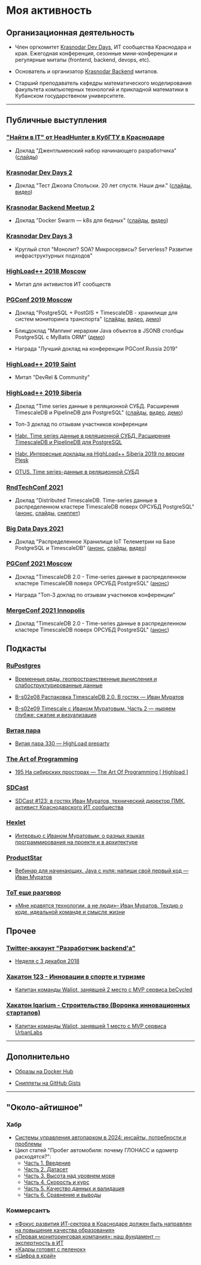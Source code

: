 # Моя активность

## Организационная деятельность

* Член оргкомитет [Krasnodar Dev Days](https://krd.dev), ИТ сообщества Краснодара и края. 
Ежегодная конференция, сезонные мини-конференции и регулярные митапы (frontend, backend, devops, etc).

* Основатель и организатор [Krasnodar Backend](https://www.youtube.com/@krddevdays/playlists) митапов.

* Старший преподаватель кафедры математического моделирования факультета компьютерных технологий и прикладной математики в Кубанском государственом университете.

---

## Публичные выступления

### ["Найти в IT" от HeadHunter в КубГТУ в Краснодаре](https://hh.timepad.ru/event/477879)

* Доклад "Джентльменский набор начинающего разработчика"
([слайды](https://drive.google.com/open?id=1HN3yyf7-itkHNqYeGnBW8MX7JOUKoGMMBD-gGpiRGk8))

### [Krasnodar Dev Days 2](https://krd.dev/events/3)

* Доклад "Тест Джоэла Спольски. 20 лет спустя. Наши дни."
([слайды](https://drive.google.com/open?id=15jZ55GRfyAL7h4Dc4U-AXczJ_qTZmizDkg4XH7gEgRs), [видео](https://youtu.be/f6G4OaEWBaE))

### [Krasnodar Backend Meetup 2](https://krd.dev/events/7)

* Доклад "Docker Swarm — k8s для бедных"
([слайды](https://yadi.sk/i/1Fw7vq1n3UzgTr), [видео](https://youtu.be/BrOUx5AMOBE))

### [Krasnodar Dev Days 3](https://krd.dev/events/1)

* Круглый стол "Монолит? SOA? Микросервисы? Serverless? Развитие инфраструктурных подходов"

### [HighLoad++ 2018 Moscow](https://www.highload.ru/moscow/2018)

* Митап для активистов ИТ сообществ

### [PGConf 2019 Moscow](https://pgconf.ru/2019)

* Доклад "PostgreSQL + PostGIS + TimescaleDB - хранилище для систем мониторинга транспорта"
([слайды](https://pgconf.ru/2019/242909), [видео](https://youtu.be/SEncf-h4Npw), [демо](https://github.com/binakot/PgConf-2019-Moscow-Demo))

* Блицдоклад "Маппинг иерархии Java объектов в JSONB столбцы PostgreSQL с MyBatis ORM" 
([демо](https://github.com/binakot/Java-Inheritance-Into-PostgreSQL-JSONB-Mapping))

* Награда "Лучший доклад на конференции PGConf.Russia 2019"

### [HighLoad++ 2019 Saint](https://www.highload.ru/spb/2019)

* Митап "DevRel & Community"

### [HighLoad++ 2019 Siberia](https://www.highload.ru/siberia/2019)

* Доклад "Time series данные в реляционной СУБД. Расширения TimescaleDB и PipelineDB для PostgreSQL"
([слайды](https://www.highload.ru/siberia/2019/abstracts/5208), [видео](https://youtu.be/3WkNp7mllv0), [демо](https://github.com/binakot/HighLoad-2019-Siberia-Demo))

* Топ-3 доклад по отзывам участников конференции

* [Habr. Time series данные в реляционной СУБД. Расширения TimescaleDB и PipelineDB для PostgreSQL](https://habr.com/ru/company/oleg-bunin/blog/464303/)

* [Habr. Интересные доклады на HighLoad++ Siberia 2019 по версии Plesk](https://habr.com/ru/company/plesk/blog/460885/)

* [OTUS. Time series-данные в реляционной СУБД](https://otus.ru/nest/post/1041/)

### [RndTechConf 2021](https://rndtech.pro/)

* Доклад "Distributed TimescaleDB. Time-series данные в распределенном кластере TimescaleDB поверх ОРСУБД PostgreSQL"
([анонс](https://rndtech.pro/tpost/8kj3hplfd1-time-series-dannie-v-raspredelennom-klas), [слайды](https://drive.google.com/file/d/1b2VL6uIjz2ao9iDCuOF0UzVBTe2Hj1sY/view?usp=sharing), [сниппет](https://gist.github.com/binakot/6ede22fad2309f6017ccd8b343a08b97))

### [Big Data Days 2021](https://bigdatadays.ru/)

* Доклад "Распределенное Хранилище IoT Телеметрии на Базе PostgreSQL и TimescaleDB" ([анонс](https://bigdatadays.ru/Ivan-Muratov/), [слайды](https://drive.google.com/file/d/14QPWFuOiVdSykMB3aEF0-piwxu8NVNFW/view?usp=sharing), [видео](https://youtu.be/8DMpufwh-2s))

### [PGConf 2021 Moscow](https://pgconf.ru/202110)

* Доклад "TimescaleDB 2.0 - Time-series данные в распределенном кластере TimescaleDB поверх ОРСУБД PostgreSQL" ([анонс](https://pgconf.ru/202110/308555))

* Награда "Топ-3 доклад по отзывам участников конференции"

### [MergeConf 2021 Innopolis](https://mergeconf.ru/)

* Доклад "TimescaleDB 2.0 - Time-series данные в распределенном кластере TimescaleDB поверх ОРСУБД PostgreSQL" ([анонс](https://mergeconf.ru/development/backend/muratov))

## Подкасты

### [RuPostgres](https://rupostgres.org)

* [Временные ряды, геопространственные вычисления и слабоструктурированные данные](https://youtu.be/9DnX92dTh9c)

* [В-s02e08 Распаковка TimescaleDB 2.0. В гостях — Иван Муратов](https://youtu.be/vbJCq9PhSR0)

* [В-s02e09 Timescale с Иваном Муратовым. Часть 2 — ныряем глубже: сжатие и визуализация](https://youtu.be/1C2VGD90KGk)

### [Витая пара](https://tpair.org/)

* [Витая пара 330 — HighLoad preparty](https://tpair.org/podcast/tp-330/)

### [The Art of Programming](https://blog.golodnyj.ru/)

* [195 На сибирских просторах — The Art Of Programming [ Highload ] ](https://blog.golodnyj.ru/2019/07/195-art-of-programming-highload.html)

### [SDCast](https://sdcast.ksdaemon.ru/)

* [SDCast #123: в гостях Иван Муратов, технический директор ПМК, активист Краснодарского ИТ сообщества](https://sdcast.ksdaemon.ru/2020/09/sdcast-123/)

### [Hexlet](https://ru.hexlet.io/)

* [Интервью с Иваном Муратовым: о разных языках программирования на проекте и в архитектуре](https://www.youtube.com/watch?v=OuEiUmEMiW0)

### [ProductStar](https://productstar.ru/)

* [Вебинар для начинающих. Java с нуля: напиши свой первый код — Иван Муратов](https://youtu.be/bOUmcWkU3GI)

### [ТоТ еще разговор](https://www.youtube.com/@totrazgovor)

* [«Мне нравятся технологии, а не люди»– Иван Муратов. Техдир о коде, идеальной команде и смысле жизни]([https://youtu.be/bOUmcWkU3GI](https://youtu.be/QRC5LMouJ-w?si=Fv3MDW1i_TaiMc7s))

## Прочее

### [Twitter-аккаунт "Разработчик backend'а"](https://twitter.com/backendsecret)

* [Неделя с 3 декабря 2018](http://backendsecret.ru/binakot/)

### [Хакатон 123 - Инновации в спорте и туризме](https://hack123.ru)

* [Капитан команды Waliot, занявшей 2 место с MVP сервиса beCycled](https://github.com/be-Cycled)

### [Хакатон Iqarium - Строительство (Воронка инновационных стартапов)](https://iqarium.ru/hakatontime)

* [Капитан команды Waliot, занявшей 1 место с MVP сервиса UrbanLabs](https://github.com/URBANLABS-GROUP)

---

## Дополнительно

* [Образы на Docker Hub](https://hub.docker.com/u/binakot)

* [Сниппеты на GitHub Gists](https://gist.github.com/binakot)

---

## "Около-айтишное"

### Хабр

* [Системы управления автопарком в 2024: инсайты, потребности и проблемы](https://habr.com/ru/articles/835676/)
* Цикл статей "Пробег автомобиля: почему ГЛОНАСС и одометр расходятся?":
  * [Часть 1. Введение](https://habr.com/ru/articles/863090/)
  * [Часть 2. Датасет](https://habr.com/ru/articles/863294/)
  * [Часть 3. Высота над уровнем моря](https://habr.com/ru/articles/863370/)
  * [Часть 4. Скорость и курс](https://habr.com/ru/articles/867400/)
  * [Часть 5. Качество данных и валидация](https://habr.com/ru/articles/873376/)
  * [Часть 6. Сравнение и выводы](https://habr.com/ru/articles/880116/)

### Коммерсантъ

* [«Фокус развития ИТ-сектора в Краснодаре должен быть направлен на повышение качества образования»](https://www.kommersant.ru/doc/7281835)
* [«Первая мониторинговая компания»: наш фундамент — экспертность в ИТ](https://www.kommersant.ru/doc/6729123)
* [«Кадры готовят с пеленок»](https://www.kommersant.ru/doc/6729694)
* [«Цифра в край»](https://www.kommersant.ru/doc/7267009)
